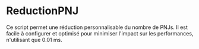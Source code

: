 # ReductionPNJ
Ce script permet une réduction personnalisable du nombre de PNJs. Il est facile à configurer et optimisé pour minimiser l'impact sur les performances, n'utilisant que 0.01 ms.
